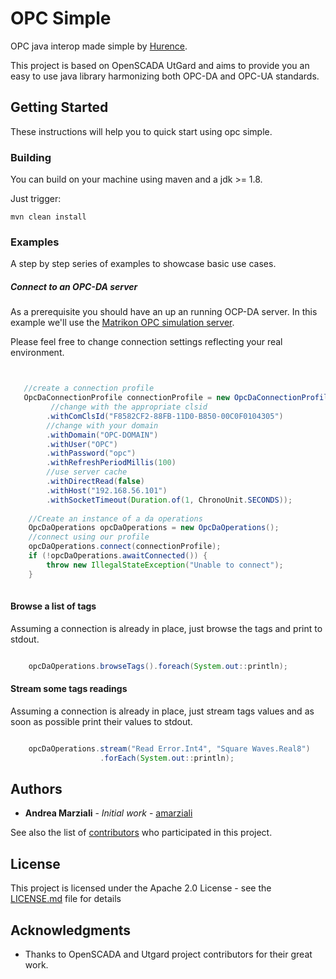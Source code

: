 # OPC Simple

OPC java interop made simple by [Hurence](https://www.hurence.com).

This project is based on OpenSCADA UtGard and aims to provide you an easy to use java library harmonizing both
OPC-DA and OPC-UA standards.


## Getting Started

These instructions will help you to quick start using opc simple.

### Building

You can build on your machine using maven and a jdk >= 1.8.

Just trigger:

```
mvn clean install
```

### Examples

A step by step series of examples to showcase basic use cases.


##### Connect to an OPC-DA server

As a prerequisite you should have an up an running OCP-DA server. In this example we'll use the
[Matrikon OPC simulation server](https://www.matrikonopc.com/products/opc-drivers/opc-simulation-server.aspx).

Please feel free to change connection settings reflecting your real environment.



```java


   //create a connection profile
   OpcDaConnectionProfile connectionProfile = new OpcDaConnectionProfile()
         //change with the appropriate clsid
        .withComClsId("F8582CF2-88FB-11D0-B850-00C0F0104305")
        //change with your domain
        .withDomain("OPC-DOMAIN")
        .withUser("OPC")
        .withPassword("opc")
        .withRefreshPeriodMillis(100)
        //use server cache
        .withDirectRead(false)
        .withHost("192.168.56.101")
        .withSocketTimeout(Duration.of(1, ChronoUnit.SECONDS));
        
    //Create an instance of a da operations
    OpcDaOperations opcDaOperations = new OpcDaOperations();
    //connect using our profile
    opcDaOperations.connect(connectionProfile);
    if (!opcDaOperations.awaitConnected()) {
        throw new IllegalStateException("Unable to connect");
    }
        

```


#### Browse a list of tags

Assuming a connection is already in place, just browse the tags and print to stdout.

````java

    opcDaOperations.browseTags().foreach(System.out::println);
````

#### Stream some tags readings

Assuming a connection is already in place, just stream tags values 
and as soon as possible print their values to stdout.

````java

    opcDaOperations.stream("Read Error.Int4", "Square Waves.Real8")
                    .forEach(System.out::println);

````

## Authors

* **Andrea Marziali** - *Initial work* - [amarziali](https://github.com/amarziali)

See also the list of [contributors](https://github.com/Hurence/opc-simple/contributors) who participated in this project.

## License

This project is licensed under the Apache 2.0 License - see the [LICENSE.md](LICENSE.md) file for details

## Acknowledgments

* Thanks to OpenSCADA and Utgard project contributors for their great work.

